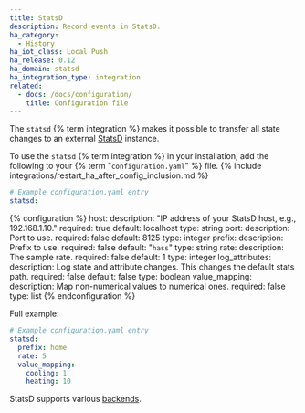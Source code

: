 ```yaml
---
title: StatsD
description: Record events in StatsD.
ha_category:
  - History
ha_iot_class: Local Push
ha_release: 0.12
ha_domain: statsd
ha_integration_type: integration
related:
  - docs: /docs/configuration/
    title: Configuration file
---
```


The `statsd` {% term integration %} makes it possible to transfer all state changes to an external [StatsD](https://github.com/etsy/statsd) instance.

To use the `statsd` {% term integration %} in your installation, add the following to your {% term "`configuration.yaml`" %} file.
{% include integrations/restart_ha_after_config_inclusion.md %}

```yaml
# Example configuration.yaml entry
statsd:
```

{% configuration %}
host:
  description: "IP address of your StatsD host, e.g., 192.168.1.10."
  required: true
  default: localhost
  type: string
port:
  description: Port to use.
  required: false
  default: 8125
  type: integer
prefix:
  description: Prefix to use.
  required: false
  default: "`hass`"
  type: string
rate:
  description: The sample rate.
  required: false
  default: 1
  type: integer
log_attributes:
  description: Log state and attribute changes. This changes the default stats path.
  required: false
  default: false
  type: boolean
value_mapping:
  description: Map non-numerical values to numerical ones.
  required: false
  type: list
{% endconfiguration %}

Full example:

```yaml
# Example configuration.yaml entry
statsd:
  prefix: home
  rate: 5
  value_mapping:
    cooling: 1
    heating: 10
```

StatsD supports various [backends](https://github.com/etsy/statsd/blob/master/docs/backend.md).
